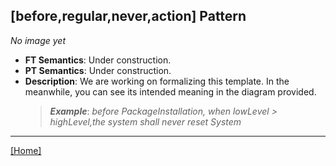## [before,regular,never,action] Pattern
_No image yet_
 * **FT Semantics**: Under construction.
 * **PT Semantics**: Under construction.
 * **Description**: We are working on formalizing this template. In the meanwhile, you can see its intended meaning in the diagram provided.
   > **_Example_**: _before PackageInstallation,  when lowLevel > highLevel,the system shall never reset System_   
***
[[Home]](../semantics.md)